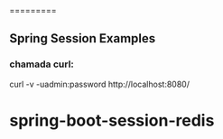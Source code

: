=========

## Spring Session Examples

### chamada curl: 
curl -v -uadmin:password http://localhost:8080/
# spring-boot-session-redis

